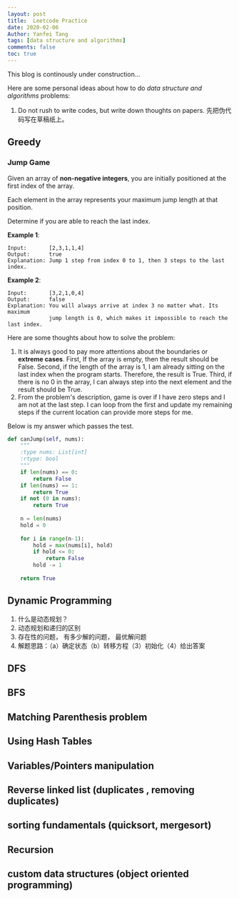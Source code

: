 ```yaml
---
layout: post
title:  Leetcode Practice
date: 2020-02-06
Author: Yanfei Tang
tags: [data structure and algorithms]
comments: false
toc: true
---
```


This blog is continously under construction...

<!-- more -->

Here are some personal ideas about how to do *data structure and algorithms* problems: 
1. Do not rush to write codes, but write down thoughts on papers. 先把伪代码写在草稿纸上。

## Greedy

### Jump Game

Given an array of **non-negative integers**, you are initially positioned at the first index of the array.

Each element in the array represents your maximum jump length at that position.

Determine if you are able to reach the last index.

**Example 1**:
```
Input:       [2,3,1,1,4]
Output:      true
Explanation: Jump 1 step from index 0 to 1, then 3 steps to the last index.
```

**Example 2**:
```
Input:       [3,2,1,0,4]
Output:      false
Explanation: You will always arrive at index 3 no matter what. Its maximum
             jump length is 0, which makes it impossible to reach the last index.
```

Here are some thoughts about how to solve the problem:
1. It is always good to pay more attentions about the boundaries or **extreme cases**. First, If the array is empty, then the result should be False. Second, if the length of the array is 1, I am already sitting on the last index when the program starts. Therefore, the result is True. Third, if there is no 0 in the array, I can always step into the next element and the result should be True.
2. From the problem's description, game is over if I have zero steps and I am not at the last step. I can loop from the first and update my remaining steps if the current location can provide more steps for me.

Below is my answer which passes the test. 

```python
def canJump(self, nums):
    """
    :type nums: List[int]
    :rtype: bool
    """
    if len(nums) == 0:
        return False
    if len(nums) == 1:
        return True
    if not (0 in nums):
        return True
        
    n = len(nums)
    hold = 0
        
    for i in range(n-1):            
        hold = max(nums[i], hold)
        if hold <= 0:
            return False
        hold -= 1
            
    return True
```

## Dynamic Programming

1. 什么是动态规划？
2. 动态规划和递归的区别
3. 存在性的问题， 有多少解的问题， 最优解问题
4. 解题思路：（a）确定状态（b）转移方程（3）初始化（4）给出答案



## DFS
## BFS
## Matching Parenthesis problem
## Using Hash Tables
## Variables/Pointers manipulation
## Reverse linked list (duplicates , removing duplicates)
## sorting fundamentals (quicksort, mergesort)
## Recursion
## custom data structures (object oriented programming)




